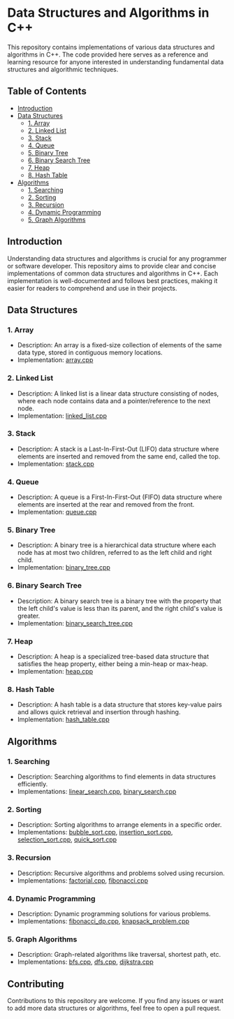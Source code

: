 # Data Structures and Algorithms in C++

This repository contains implementations of various data structures and algorithms in C++. The code provided here serves as a reference and learning resource for anyone interested in understanding fundamental data structures and algorithmic techniques.

## Table of Contents

- [Introduction](#introduction)
- [Data Structures](#data-structures)
  - [1. Array](#array)
  - [2. Linked List](#linked-list)
  - [3. Stack](#stack)
  - [4. Queue](#queue)
  - [5. Binary Tree](#binary-tree)
  - [6. Binary Search Tree](#binary-search-tree)
  - [7. Heap](#heap)
  - [8. Hash Table](#hash-table)
- [Algorithms](#Algorithms)
  - [1. Searching](#searching)
  - [2. Sorting](Algorithms/Sorting)
  - [3. Recursion](#recursion)
  - [4. Dynamic Programming](#dynamic-programming)
  - [5. Graph Algorithms](#graph-algorithms)

## Introduction

Understanding data structures and algorithms is crucial for any programmer or software developer. This repository aims to provide clear and concise implementations of common data structures and algorithms in C++. Each implementation is well-documented and follows best practices, making it easier for readers to comprehend and use in their projects.

## Data Structures

### 1. Array

- Description: An array is a fixed-size collection of elements of the same data type, stored in contiguous memory locations.
- Implementation: [array.cpp](data_structures/array.cpp)

### 2. Linked List

- Description: A linked list is a linear data structure consisting of nodes, where each node contains data and a pointer/reference to the next node.
- Implementation: [linked_list.cpp](data_structures/linked_list.cpp)

### 3. Stack

- Description: A stack is a Last-In-First-Out (LIFO) data structure where elements are inserted and removed from the same end, called the top.
- Implementation: [stack.cpp](data_structures/stack.cpp)

### 4. Queue

- Description: A queue is a First-In-First-Out (FIFO) data structure where elements are inserted at the rear and removed from the front.
- Implementation: [queue.cpp](data_structures/queue.cpp)

### 5. Binary Tree

- Description: A binary tree is a hierarchical data structure where each node has at most two children, referred to as the left child and right child.
- Implementation: [binary_tree.cpp](data_structures/binary_tree.cpp)

### 6. Binary Search Tree

- Description: A binary search tree is a binary tree with the property that the left child's value is less than its parent, and the right child's value is greater.
- Implementation: [binary_search_tree.cpp](data_structures/binary_search_tree.cpp)

### 7. Heap

- Description: A heap is a specialized tree-based data structure that satisfies the heap property, either being a min-heap or max-heap.
- Implementation: [heap.cpp](data_structures/heap.cpp)

### 8. Hash Table

- Description: A hash table is a data structure that stores key-value pairs and allows quick retrieval and insertion through hashing.
- Implementation: [hash_table.cpp](data_structures/hash_table.cpp)

## Algorithms

### 1. Searching

- Description: Searching algorithms to find elements in data structures efficiently.
- Implementations: [linear_search.cpp](algorithms/searching/linear_search.cpp), [binary_search.cpp](algorithms/searching/binary_search.cpp)

### 2. Sorting

- Description: Sorting algorithms to arrange elements in a specific order.
- Implementations: [bubble_sort.cpp](Algorithms/Sorting/1.1-Bubble-sort.cpp), [insertion_sort.cpp](Algorithms/Sorting/2.1-Insertion-sort.cpp), [selection_sort.cpp](Algorithms/Sorting/3.1-Selection-sort.cpp), [quick_sort.cpp](Algorithms/Sorting/4.1-Quick-sort.cpp)

### 3. Recursion

- Description: Recursive algorithms and problems solved using recursion.
- Implementations: [factorial.cpp](algorithms/recursion/factorial.cpp), [fibonacci.cpp](algorithms/recursion/fibonacci.cpp)

### 4. Dynamic Programming

- Description: Dynamic programming solutions for various problems.
- Implementations: [fibonacci_dp.cpp](algorithms/dynamic_programming/fibonacci_dp.cpp), [knapsack_problem.cpp](algorithms/dynamic_programming/knapsack_problem.cpp)

### 5. Graph Algorithms

- Description: Graph-related algorithms like traversal, shortest path, etc.
- Implementations: [bfs.cpp](algorithms/graph_algorithms/bfs.cpp), [dfs.cpp](algorithms/graph_algorithms/dfs.cpp), [dijkstra.cpp](algorithms/graph_algorithms/dijkstra.cpp)

## Contributing

Contributions to this repository are welcome. If you find any issues or want to add more data structures or algorithms, feel free to open a pull request.
